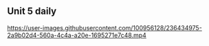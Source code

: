 ## Unit 5 daily


https://user-images.githubusercontent.com/100956128/236434975-2a9b02d4-560a-4c4a-a20e-1695271e7c48.mp4

